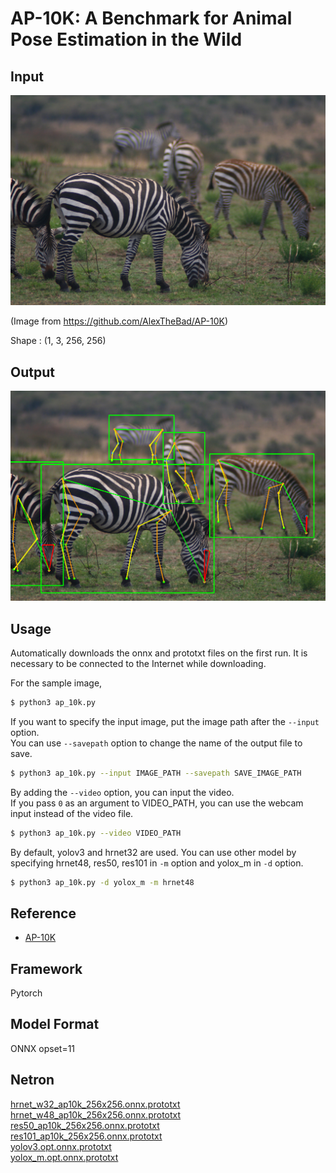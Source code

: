 # AP-10K: A Benchmark for Animal Pose Estimation in the Wild

## Input

![Input](input.jpg)

(Image from https://github.com/AlexTheBad/AP-10K)

Shape : (1, 3, 256, 256)

## Output

![Output](output.png)

## Usage
Automatically downloads the onnx and prototxt files on the first run.
It is necessary to be connected to the Internet while downloading.

For the sample image,
```bash
$ python3 ap_10k.py
```

If you want to specify the input image, put the image path after the `--input` option.  
You can use `--savepath` option to change the name of the output file to save.
```bash
$ python3 ap_10k.py --input IMAGE_PATH --savepath SAVE_IMAGE_PATH
```

By adding the `--video` option, you can input the video.   
If you pass `0` as an argument to VIDEO_PATH, you can use the webcam input instead of the video file.
```bash
$ python3 ap_10k.py --video VIDEO_PATH
```

By default, yolov3 and hrnet32 are used. You can use other model by specifying hrnet48, res50, res101 in `-m` option and yolox_m in `-d` option.
```bash
$ python3 ap_10k.py -d yolox_m -m hrnet48
```

## Reference

- [AP-10K](https://github.com/AlexTheBad/AP-10K) 

## Framework

Pytorch

## Model Format

ONNX opset=11

## Netron

[hrnet_w32_ap10k_256x256.onnx.prototxt](https://netron.app/?url=https://storage.googleapis.com/ailia-models/ap-10k/hrnet_w32_ap10k_256x256.onnx.prototxt)  
[hrnet_w48_ap10k_256x256.onnx.prototxt](https://netron.app/?url=https://storage.googleapis.com/ailia-models/ap-10k/hrnet_w48_ap10k_256x256.onnx.prototxt)  
[res50_ap10k_256x256.onnx.prototxt](https://netron.app/?url=https://storage.googleapis.com/ailia-models/ap-10k/res50_ap10k_256x256.onnx.prototxt)  
[res101_ap10k_256x256.onnx.prototxt](https://netron.app/?url=https://storage.googleapis.com/ailia-models/ap-10k/res101_ap10k_256x256.onnx.prototxt)  
[yolov3.opt.onnx.prototxt](https://netron.app/?url=https://storage.googleapis.com/ailia-models/yolov3/yolov3.opt.onnx.prototxt)  
[yolox_m.opt.onnx.prototxt](https://netron.app/?url=https://storage.googleapis.com/ailia-models/yolox/yolox_m.opt.onnx.prototxt)  
